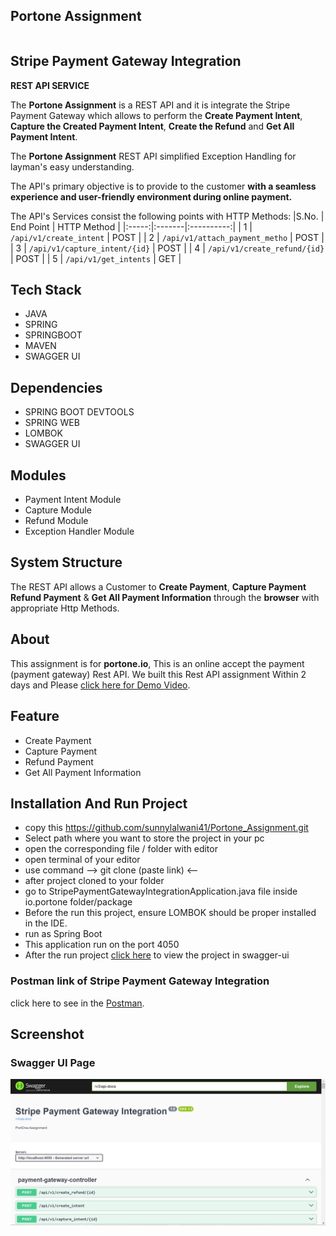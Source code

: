 ## Portone Assignment
<img src="https://oopy.lazyrockets.com/api/v2/notion/image?src=https%3A%2F%2Fprod-files-secure.s3.us-west-2.amazonaws.com%2Fa69b1549-60af-4aa0-b3b7-a2ba8a181ce4%2Fffb8c6ad-7063-4c8f-bdd6-b74cfaa439cd%2FPortOne_%25E1%2584%258B%25E1%2585%25AF%25E1%2586%25AB%25E1%2584%2592%25E1%2585%25A7%25E1%2586%25BC_black.png&blockId=49a975bc-e740-4e40-84c5-3278afc93ead&width=256" alt="" style="margin: auto; display: block;">

## Stripe Payment Gateway Integration

 **REST API SERVICE**

The **Portone Assignment** is a REST API and it is integrate the Stripe Payment Gateway which allows to perform the **Create Payment Intent**, **Capture the Created Payment Intent**, **Create the Refund** and **Get All Payment Intent**.

The **Portone Assignment** REST API simplified Exception Handling for layman's easy understanding. 

The API's primary objective is to provide to the customer **with a seamless experience and user-friendly environment during online payment.**

The API's Services consist the following points with HTTP Methods:
|S.No. | End Point | HTTP Method |
|:-----:|:-------|:----------:|
| 1 | ```/api/v1/create_intent``` | POST |
| 2 | ```/api/v1/attach_payment_metho``` | POST |
| 3 | ```/api/v1/capture_intent/{id}``` | POST |
| 4 | ```/api/v1/create_refund/{id}``` | POST |
| 5 | ```/api/v1/get_intents``` | GET |

## Tech Stack

- JAVA
- SPRING
- SPRINGBOOT
- MAVEN
- SWAGGER UI

## Dependencies

- SPRING BOOT DEVTOOLS
- SPRING WEB
- LOMBOK
- SWAGGER UI
  
## Modules

- Payment Intent Module
- Capture Module
- Refund Module
- Exception Handler Module

## System Structure

The REST API allows a Customer to **Create Payment**, **Capture Payment** **Refund Payment** & **Get All Payment Information** through the **browser** with appropriate Http Methods.

## About
This assignment is for **portone.io**, This is an online accept the payment (payment gateway) Rest API. We built this Rest API assignment Within 2 days and Please [click here for Demo Video](https://drive.google.com/file/d/1h5YWO9Tjh-r-Aey1Fn6W5U5pkTKz143j/view?usp=sharing).

## Feature
- Create Payment
- Capture Payment
- Refund Payment
- Get All Payment Information

## Installation And Run Project

- copy this https://github.com/sunnylalwani41/Portone_Assignment.git
- Select path where you want to store the project in your pc
- open the corresponding file / folder with editor
- open terminal of your editor
- use command --> git clone (paste link) <-- 
- after project cloned to your folder
- go to StripePaymentGatewayIntegrationApplication.java file inside io.portone folder/package
- Before the run this project, ensure LOMBOK should be proper installed in the IDE.
- run as Spring Boot
- This application run on the port 4050
- After the run project [click here](http://localhost:4050/swagger-ui/index.html) to view the project in swagger-ui

### Postman link of Stripe Payment Gateway Integration
click here to see in the [Postman](https://www.postman.com/material-geologist-27820143/workspace/stripe-payment-gateway).

## Screenshot

### Swagger UI Page
<img src="images/Swagger UI.PNG" alt="Swagger UI" />
